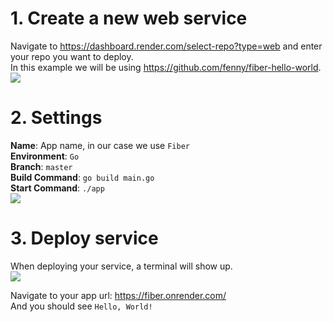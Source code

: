 # 1. Create a new web service
Navigate to https://dashboard.render.com/select-repo?type=web and enter your repo you want to deploy.  
In this example we will be using https://github.com/fenny/fiber-hello-world.  
![](https://i.imgur.com/MyPUCm0.png)

# 2. Settings
**Name**: App name, in our case we use `Fiber`  
**Environment**: `Go`  
**Branch**: `master`  
**Build Command**: `go build main.go`  
**Start Command**: `./app`  
![](https://i.imgur.com/IpvfYGo.png)

# 3. Deploy service
When deploying your service, a terminal will show up.  
![](https://i.imgur.com/rcfAbSF.png)  

Navigate to your app url: https://fiber.onrender.com/  
And you should see `Hello, World!`
